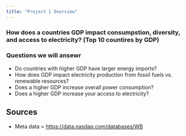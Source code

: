 ```yaml
---
title: "Project 1 Overview"
---
```


### How does a countries GDP impact consumpstion, diversity, and access to electricity? (Top 10 countires by GDP)

### Questions we will ansewr 
* Do countries with higher GDP have larger energy imports?
* How does GDP impact electricity production from fossil fuels vs. renewable resources?
* Does a higher GDP increase overall power consumption?
* Does a higher GDP increase your access to electricity?

## Sources 

* Meta data  = https://data.nasdaq.com/databases/WB

